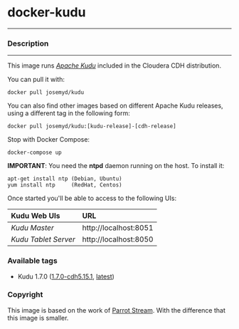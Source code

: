 # **docker-kudu**
___

### Description
___

This image runs [*Apache Kudu*](https://kudu.apache.org/) included in the Cloudera CDH distribution.

You can pull it with:

    docker pull josemyd/kudu

You can also find other images based on different Apache Kudu releases, using a different tag in the following form:

    docker pull josemyd/kudu:[kudu-release]-[cdh-release]

Stop with Docker Compose:

    docker-compose up

**IMPORTANT**: You need the **ntpd** daemon running on the host. To install it:

    apt-get install ntp (Debian, Ubuntu)
    yum install ntp     (RedHat, Centos)

Once started you'll be able to access to the following UIs:

| **Kudu Web UIs**           |**URL**                    |
|:----------------------------|:--------------------------|
| *Kudu Master*               | http://localhost:8051     |
| *Kudu Tablet Server*        | http://localhost:8050     |

### Available tags

- Kudu 1.7.0 ([1.7.0-cdh5.15.1](https://github.com/josemyduarte/docker-kudu/blob/1.7.0-cdh5.15.1/Dockerfile), [latest](https://github.com/josemyduarte/docker-kudu/blob/latest/Dockerfile))

### Copyright

This image is based on the work of [Parrot Stream](https://github.com/parrot-stream/docker-kudu). With the difference that this image is smaller.